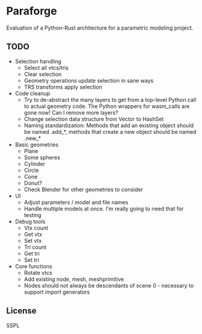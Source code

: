 # Paraforge

Evaluation of a Python-Rust architecture for a parametric modeling project.

## TODO

- Selection handling
  * Select all vtcs/tris
  * Clear selection
  * Geometry operations update selection in sane ways
  * TRS transforms apply selection
- Code cleanup
  * Try to de-abstract the many layers to get from a top-level Python call to
    actual geometry code. The Python wrappers for wasm_calls are gone now! Can I
    remove more layers?
  * Change selection data structure from Vector to HashSet
  * Naming standardization: Methods that add an existing object should be named
    .add_\*, methods that create a new object should be named .new_\*
- Basic geometries
  * Plane
  * Some spheres
  * Cylinder
  * Circle
  * Cone
  * Donut?
  * Check Blender for other geometries to consider
- UI
  * Adjust parameters / model and file names
  * Handle multiple models at once. I'm really going to need that for testing
- Debug tools
  * Vtx count
  * Get vtx
  * Set vtx
  * Tri count
  * Get tri
  * Set tri
- Core functions
  * Rotate vtcs
  * Add existing node, mesh, meshprimitive
  * Nodes should not always be descendants of scene 0 - necessary to support
    import generators

## License

SSPL

